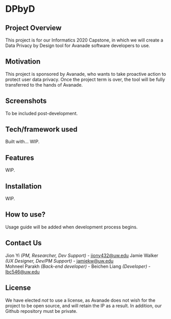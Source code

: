# DPbyD

## Project Overview
This project is for our Informatics 2020 Capstone, in which we will create a Data Privacy by Design tool for Avanade software developers to use. 

## Motivation
This project is sponsored by Avanade, who wants to take proactive action to protect user data privacy. Once the project term is over, the tool will be fully transferred to the hands of Avanade. 

## Screenshots
To be included post-development. 

## Tech/framework used
Built with... WIP. 

## Features
WIP.

## Installation
WIP. 

## How to use?
Usage guide will be added when development process begins. 

## Contact Us
Jion Yi *(PM, Researcher, Dev Support)* - jiony432@uw.edu
Jamie Walker *(UX Designer, Dev/PM Support)* - <a href="jamiekw@uw.edu">jamiekw@uw.edu</a>  
Mohneel Parakh *(Back-end developer)* - 
Beichen Liang *(Developer)* - lbc546@uw.edu

## License
We have elected *not* to use a license, as Avanade does not wish for the project to be open source, and will retain the IP as a result. In addition, our Github repository must be private. 
